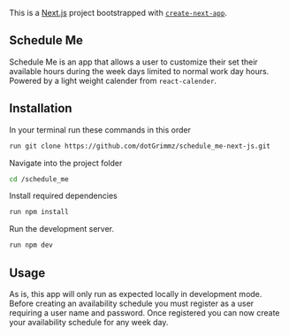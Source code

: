 This is a [Next.js](https://nextjs.org/) project bootstrapped with [`create-next-app`](https://github.com/vercel/next.js/tree/canary/packages/create-next-app).

## Schedule Me

Schedule Me is an app that allows a user to customize their set their available hours during the week days limited to normal work day hours. Powered by a light weight calender from `react-calender`.

## Installation

In your terminal run these commands in this order

```bash
run git clone https://github.com/dotGrimmz/schedule_me-next-js.git
```

Navigate into the project folder

```bash
cd /schedule_me
```

Install required dependencies

```bash
run npm install
```

Run the development server.

```bash
run npm dev
```

## Usage

As is, this app will only run as expected locally in development mode. Before creating an availability schedule you must register as a user requiring a user name and password. Once registered you can now create your availability schedule for any week day.
